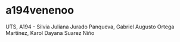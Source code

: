 # a194venenoo
UTS, A194 - Silvia Juliana Jurado Panqueva, Gabriel Augusto Ortega Martínez, Karol Dayana Suarez Niño
